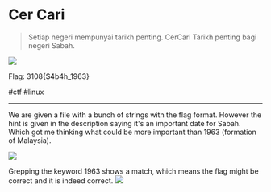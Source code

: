 # Cer Cari
> Setiap negeri mempunyai tarikh penting. CerCari Tarikh penting bagi negeri Sabah.

![](https://i.imgur.com/423MIY8.png)

Flag: 3108{S4b4h_1963}

#ctf #linux

---
We are given a file with a bunch of strings with the flag format. However the hint is given in the description saying it's an important date for Sabah. Which got me thinking what could be more important than 1963 (formation of Malaysia). 

![](https://i.imgur.com/DeazHnx.png)

Grepping the keyword 1963 shows a match, which means the flag might be correct and it is indeed correct.
![](https://i.imgur.com/xSKudR6.png)
